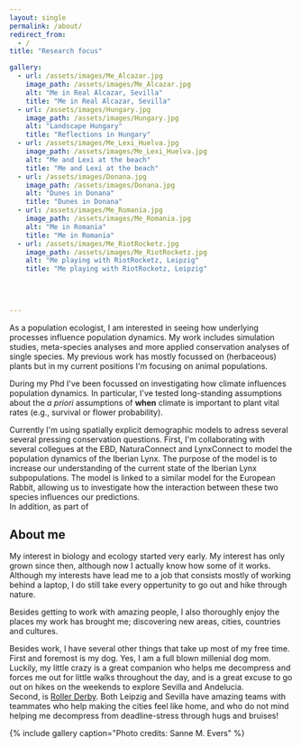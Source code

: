 ```yaml
---
layout: single
permalink: /about/
redirect_from:
  - /
title: "Research focus"

gallery:
  - url: /assets/images/Me_Alcazar.jpg
    image_path: /assets/images/Me_Alcazar.jpg
    alt: "Me in Real Alcazar, Sevilla"
    title: "Me in Real Alcazar, Sevilla"
  - url: /assets/images/Hungary.jpg
    image_path: /assets/images/Hungary.jpg
    alt: "Landscape Hungary"
    title: "Reflections in Hungary"
  - url: /assets/images/Me_Lexi_Huelva.jpg
    image_path: /assets/images/Me_Lexi_Huelva.jpg
    alt: "Me and Lexi at the beach"
    title: "Me and Lexi at the beach"
  - url: /assets/images/Donana.jpg
    image_path: /assets/images/Donana.jpg
    alt: "Dunes in Donana"
    title: "Dunes in Donana"
  - url: /assets/images/Me_Romania.jpg
    image_path: /assets/images/Me_Romania.jpg
    alt: "Me in Romania"
    title: "Me in Romania"
  - url: /assets/images/Me_RiotRocketz.jpg
    image_path: /assets/images/Me_RiotRocketz.jpg
    alt: "Me playing with RiotRocketz, Leipzig"
    title: "Me playing with RiotRocketz, Leipzig"
  
      

  
---
```


As a population ecologist, I am interested in seeing how underlying processes influence population dynamics. My work includes simulation studies, meta-species analyses and more applied conservation analyses of single species. My previous work has mostly focussed on (herbaceous) plants but in my current positions I'm focusing on animal populations.   

During my Phd I've been focussed on investigating how climate influences population dynamics. In particular, I've tested long-standing assumptions about the _a priori_ assumptions of **when** climate is important to plant vital rates (e.g., survival or flower probability).

Currently I'm using spatially explicit demographic models to adress several several pressing conservation questions. First, I'm collaborating with several collegues at the EBD, NaturaConnect and LynxConnect to model the population dynamics of the Iberian Lynx. The purpose of the model is to increase our understanding of the current state of the Iberian Lynx subpopulations. The model is linked to a similar model for the European Rabbit, allowing us to investigate how the interaction between these two species influences our predictions.  
In addition, as part of


## About me
My interest in biology and ecology started very early. My interest has only grown since then, although now I actually know how some of it works. Although my interests have lead me to a job that consists mostly of working behind a laptop, I do still take every oppertunity to go out and hike through nature. 

Besides getting to work with amazing people, I also thoroughly enjoy the places my work has brought me; discovering new areas, cities, countries and cultures. 

Besides work, I have several other things that take up most of my free time. First and foremost is my dog. Yes, I am a full blown millenial dog mom. Luckily, my little crazy is a great companion who helps me decompress and forces me out for little walks throughout the day, and is a great excuse to go out on hikes on the weekends to explore Sevilla and Andelucia.  
Second, is [Roller Derby](https://en.wikipedia.org/wiki/Roller_derby). Both Leipzig and Sevilla have amazing teams with teammates who help making the cities feel like home, and who do not mind helping me decompress from deadline-stress through hugs and bruises!  

{% include gallery caption="Photo credits: Sanne M. Evers" %}

